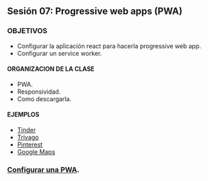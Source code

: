 ## Sesión 07: Progressive web apps (PWA)

### OBJETIVOS
- Configurar la aplicación react para hacerla progressive web app.
- Configurar un service worker.

#### ORGANIZACION DE LA CLASE
- PWA.
- Responsividad.
- Como descargarla.

#### EJEMPLOS
- [Tinder](https://tinder.com/)
- [Trivago](https://www.trivago.in/)
- [Pinterest](https://www.pinterest.com/)
- [Google Maps](https://www.google.co.in/maps/)

### [Configurar una PWA](../BuenasPracticas/PWA/Readme.md).